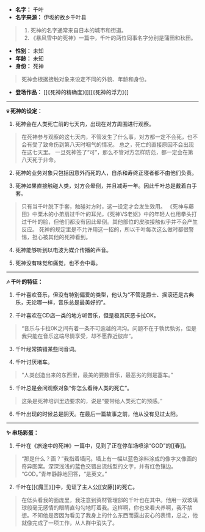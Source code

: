 
- **名字：** 千叶
- **名字来源：** 伊坂的故乡千叶县

> 1. 死神的名字通常来自日本的城市和街道。
> 2. 《暴风雪中的死神》一篇中，千叶的两位同事名字分别是蒲田和秋田。

- **性别：** 未知
- **年龄：** 未知
- **身份：** 死神

> 死神会根据接触对象来设定不同的外貌、年龄和身份。

- **登场作品：** [[《死神的精确度》]][[《死神的浮力》]]

---

**💀 死神的设定：** 

1. 死神会在人类死亡前的七天内，出现在对方周围进行观察。

> 在死神参与观察的这七天内，不管发生了什么事，对方都一定不会死，也不会有受了致命伤到第八天时咽气的情况。
> 总之，死亡的直接原因不会出现在这七天里。
> 一旦死神签了“可”，那么不管对方怎样防范，都一定会在第八天死于非命。

2. 死神的业务对象只包括因意外而死的人，自杀和寿终正寝者都不由他们负责。

3. 死神如果直接触碰人类，对方会晕倒，并且减寿一年。因此千叶总是戴着白手套。

> 只有当千叶脱下手套，触碰对方时，这一设定才会发生效用。
> 《死神与藤田》中栗木的小弟扇过千叶的耳光，《死神VS老妪》中的年轻人也用拳头打过千叶的脸，但他们都没有因此晕倒。其他部位的皮肤接触似乎并不会产生反应。
> 死神的规定里是不允许用这一招的，所以千叶每次这么做时都很警惕，担心被其他的死神看到。

4. 死神能够听到以电波为媒介传播的声音。

5. 死神没有味觉和痛觉，也不会中毒。

---

**🎶 千叶的特征：** 

1. 千叶喜欢音乐，但没有特别偏爱的类型，他认为“不管是爵士、摇滚还是古典乐，无论哪一样，音乐总是最美好的”。

2. 千叶喜欢在CD店一类的地方听音乐，但是极其厌恶卡拉OK。

> “音乐与卡拉0K之间有着一条不可逾越的鸿沟。问题不在于孰优孰劣，但是我只能在音乐这端尽情享受，却不愿靠近彼岸”。

3. 千叶经常搞错某些同音词。

4. 千叶讨厌堵车。

> “人类创造出来的东西里，最美的要数音乐，最恶劣的则是塞车。”

5. 千叶总是会问观察对象“你怎么看待人类的死亡”。

> 这条是死神培训里边要求的，说是“要带给人类死亡的预感。”

6. 千叶出现的时候总是阴天。在最后一篇故事之前，他从没有见过太阳。

---

**✨ 串场彩蛋：** 

1. 千叶在《旅途中的死神》一篇中，见到了正在停车场喷涂“GOD”的[[春]]。

> “那是什么？画？”我指着墙问。墙上有一幅以蓝色涂料涂成的像字又像画的奇异图案。深深浅浅的蓝色交错出流线型的文字，并有红色镶边。
> “GOD。”青年静静地回答，“是英文。”

2. 千叶在[[《魔王》]]中，见证了主人公[[安藤]]的死亡。

> 在低头看我的面庞里，我注意到资材管理部的千叶也在其中。他用一双玻璃球般毫无感情的眼睛直勾勾地盯着我。这样啊，你也来看犬养啊，我不禁想。不知他是否因为看见了我身上的什么东西而露出安心的表情，总之，他就像完成了一项工作，从人群中消失了。